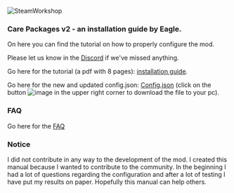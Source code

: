 ![SteamWorkshop](https://steamuserimages-a.akamaihd.net/ugc/1834652524924230581/23F98A782514328954E1128DF6658D6218950A9F/?imw=637&imh=358&ima=fit&impolicy=Letterbox&imcolor=%23000000&letterbox=true)
### Care Packages v2 - an installation guide by Eagle.

On here you can find the tutorial on how to properly configure the mod.

Please let us know in the [Discord](https://discord.gg/hKeDPcwCGx) if we've missed anything.

Go here for the tutorial (a pdf with 8 pages): [installation guide](https://drive.google.com/file/d/1TOHEnoS-vww3g6RFqcs7HQd-vZCQ7VbO/view?usp=sharing).

Go here for the new and updated config.json: [Config.json](https://github.com/Eaglescabin/Care_Packages/blob/main/config.json) (click on the button ![image](https://i.imgur.com/aQZfpSn.png) in the upper right corner to download the file to your pc).

### FAQ

Go here for the [FAQ](https://github.com/Eaglescabin/Care_Packages/wiki)
### Notice
I did not contribute in any way to the development of the mod. I created this manual because I wanted to contribute to the community. In the beginning I had a lot of questions regarding the configuration and after a lot of testing I have put my results on paper. Hopefully this manual can help others.   
